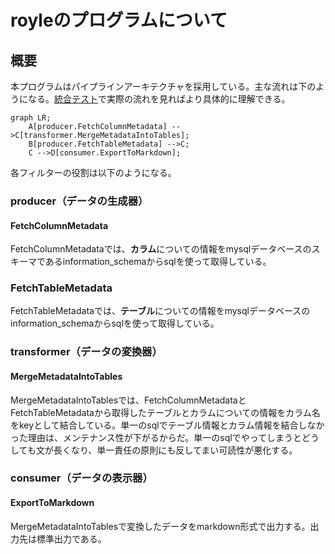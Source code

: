 # royleのプログラムについて

## 概要 

本プログラムはパイプラインアーキテクチャを採用している。主な流れは下のようになる。[統合テスト](https://github.com/digeon-inc/royle/blob/main/integration_test/integration_test.go)で実際の流れを見ればより具体的に理解できる。

```mermaid
graph LR;
    A[producer.FetchColumnMetadata] -->C[transformer.MergeMetadataIntoTables];
    B[producer.FetchTableMetadata] -->C;
    C -->D[consumer.ExportToMarkdown];
```

各フィルターの役割は以下のようになる。

### producer（データの生成器）

#### FetchColumnMetadata

FetchColumnMetadataでは、**カラム**についての情報をmysqlデータベースのスキーマであるinformation_schemaからsqlを使って取得している。

### FetchTableMetadata

FetchTableMetadataでは、**テーブル**についての情報をmysqlデータベースのinformation_schemaからsqlを使って取得している。

### transformer（データの変換器）

#### MergeMetadataIntoTables

MergeMetadataIntoTablesでは、FetchColumnMetadataとFetchTableMetadataから取得したテーブルとカラムについての情報をカラム名をkeyとして結合している。単一のsqlでテーブル情報とカラム情報を結合しなかった理由は、メンテナンス性が下がるからだ。単一のsqlでやってしまうとどうしても文が長くなり、単一責任の原則にも反してまい可読性が悪化する。

### consumer（データの表示器）

#### ExportToMarkdown

MergeMetadataIntoTablesで変換したデータをmarkdown形式で出力する。出力先は標準出力である。
